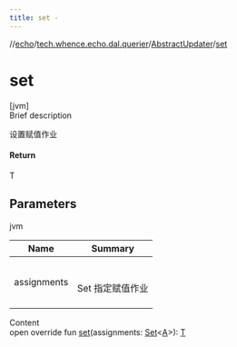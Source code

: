 ```yaml
---
title: set -
---
```

//[echo](../../index.md)/[tech.whence.echo.dal.querier](../index.md)/[AbstractUpdater](index.md)/[set](set.md)



# set  
[jvm]  
Brief description  


设置赋值作业



#### Return  


T



## Parameters  
  
jvm  
  
|  Name|  Summary| 
|---|---|
| assignments| <br><br>Set<A> 指定赋值作业<br><br>
  
  
Content  
open override fun [set](set.md)(assignments: [Set](https://kotlinlang.org/api/latest/jvm/stdlib/kotlin.collections/-set/index.html)<[A](index.md)>): [T](index.md)  



